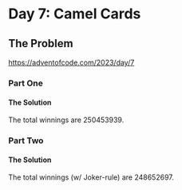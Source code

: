 # Day 7: Camel Cards

## The Problem

https://adventofcode.com/2023/day/7

### Part One

#### The Solution
The total winnings are 250453939.



### Part Two

#### The Solution
The total winnings (w/ Joker-rule) are 248652697.

